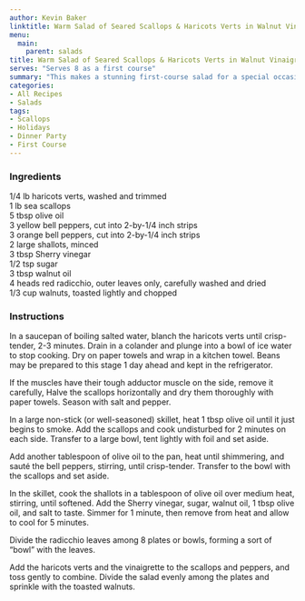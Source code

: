 ```yaml
---
author: Kevin Baker
linktitle: Warm Salad of Seared Scallops & Haricots Verts in Walnut Vinaigrette
menu:
  main:
    parent: salads
title: Warm Salad of Seared Scallops & Haricots Verts in Walnut Vinaigrette
serves: "Serves 8 as a first course"
summary: "This makes a stunning first-course salad for a special occasion (th bright colors make it especially well-suited for the winter holidays), but it’s also a delicious light dinner. "
categories:
- All Recipes
- Salads
tags:
- Scallops
- Holidays
- Dinner Party
- First Course
---
```

### Ingredients

<div class="ingredient-list">

1/4 lb haricots verts, washed and trimmed  
1 lb sea scallops  
5 tbsp olive oil  
3 yellow bell peppers, cut into 2-by-1/4 inch strips  
3 orange bell peppers, cut into 2-by-1/4 inch strips  
2 large shallots, minced  
3 tbsp Sherry vinegar  
1/2 tsp sugar  
3 tbsp walnut oil  
4 heads red radicchio, outer leaves only, carefully washed and dried  
1/3 cup walnuts, toasted lightly and chopped  

</div>

### Instructions
In a saucepan of boiling salted water, blanch the haricots verts until crisp-tender, 2-3 minutes. Drain in a colander and plunge into a bowl of ice water to stop cooking. Dry on paper towels and wrap in a kitchen towel. Beans may be prepared to this stage 1 day ahead and kept in the refrigerator. 

If the muscles have their tough adductor muscle on the side, remove it carefully, Halve the scallops horizontally and dry them thoroughly with paper towels.  Season with salt and pepper.

In a large non-stick (or well-seasoned) skillet, heat 1 tbsp olive oil until it just begins to smoke. Add the scallops and cook undisturbed for 2 minutes on each side. Transfer to a large bowl, tent lightly with foil and set aside.

Add another tablespoon of olive oil to the pan, heat until shimmering, and sauté the bell peppers, stirring, until crisp-tender. Transfer to the bowl with the scallops and set aside.

In the skillet, cook the shallots in a tablespoon of olive oil over medium heat, stirring, until softened. Add the Sherry vinegar, sugar, walnut oil, 1 tbsp olive oil, and salt to taste. Simmer for 1 minute, then remove from heat and allow to cool for 5 minutes.

Divide the radicchio leaves among 8 plates or bowls, forming a sort of “bowl” with the leaves.

Add the haricots verts and the vinaigrette to the scallops and peppers, and toss gently to combine.  Divide the salad evenly among the plates and sprinkle with the toasted walnuts.